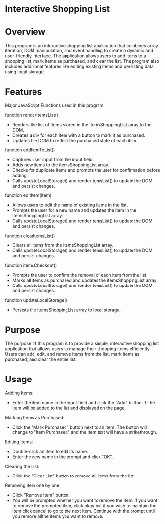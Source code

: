 # Interactive Shopping List

# Overview

This program is an interactive shopping list application that combines array iteration, DOM manipulation, and event handling to create a dynamic and user-friendly interface. The application allows users to add items to a shopping list, mark items as purchased, and clear the list. The program also includes additional features like editing existing items and persisting data using local storage.

# Features

Major JavaScript Functions used in this program

function renderItemsList()

- Renders the list of items stored in the itemsShoppingList array to the DOM.
- Creates a div for each item with a button to mark it as purchased.
- Updates the DOM to reflect the purchased state of each item.

function addItemToList()

- Captures user input from the input field.
- Adds new items to the itemsShoppingList array.
- Checks for duplicate items and prompts the user for confirmation before adding.
- Calls updateLocalStorage() and renderItemsList() to update the DOM and persist changes.

function editItem(item)

- Allows users to edit the name of existing items in the list.
- Prompts the user for a new name and updates the item in the itemsShoppingList array.
- Calls updateLocalStorage() and renderItemsList() to update the DOM and persist changes.

function clearItemsList()

- Clears all items from the itemsShoppingList array.
- Calls updateLocalStorage() and renderItemsList() to update the DOM and persist changes.

function itemsCheckout()

- Prompts the user to confirm the removal of each item from the list.
- Marks all items as purchased and updates the itemsShoppingList array.
- Calls updateLocalStorage() and renderItemsList() to update the DOM and persist changes.

function updateLocalStorage()

- Persists the itemsShoppingList array to local storage.

# Purpose

The purpose of this program is to provide a simple, interactive shopping list application that allows users to manage their shopping items efficiently. Users can add, edit, and remove items from the list, mark items as purchased, and clear the entire list.

# Usage

Adding Items:

- Enter the item name in the input field and click the "Add" button.
  T- he item will be added to the list and displayed on the page.

Marking Items as Purchased:

- Click the "Mark Purchased" button next to an item. The button will change to "Item Purchased" and the item text will have a strikethrough.

Editing Items:

- Double-click an item to edit its name.
- Enter the new name in the prompt and click "OK".

Clearing the List:

- Click the "Clear List" button to remove all items from the list.

Removing item one by one

- Click "Remove Item" button.
- You will be prompted whether you want to remove the item. If you want to remove the prompted item, click okay but if you wish to maintain the item click cancel to go to the next item. Continue with the prompt until you remove allthe items you want to remove.
